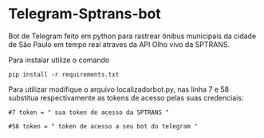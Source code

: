 # Telegram-Sptrans-bot

Bot de Telegram feito em python para rastrear ônibus municipais da cidade de São Paulo em tempo real atraves da API Olho vivo da SPTRANS.

Para instalar utilize o comando
```
pip install -r requirements.txt
```
Para utilizar modifique o arquivo localizadorbot.py, nas linha 7 e 58 substitua respectivamente as tokens de acesso pelas suas credenciais:
```
#7 token = " sua token de acesso da SPTRANS "

#58 token = " token de acesso a seu bot do telegram "


